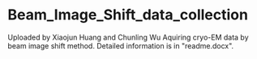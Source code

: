 # Beam_Image_Shift_data_collection
Uploaded by Xiaojun Huang and Chunling Wu
Aquiring cryo-EM data by beam image shift method. Detailed information is in "readme.docx".
